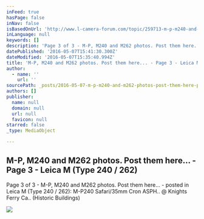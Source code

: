 ```yaml
---
inFeed: true
hasPage: false
inNav: false
isBasedOnUrl: 'http://www.l-camera-forum.com/topic/259713-m-p-m240-and-m262-photos-post-them-here/page-3#entry3040329'
inLanguage: null
keywords: []
description: 'Page 3 of 3 - M-P, M240 and M262 photos. Post them here... - posted in Leica M (Type 240 / 262): M-P240 Safari/35mm Cron ASPH.. @ Knights Ferry Ca.. (Historic Buildings)'
datePublished: '2016-05-07T15:41:30.300Z'
dateModified: '2016-05-07T15:35:40.994Z'
title: 'M-P, M240 and M262 photos. Post them here... - Page 3 - Leica M (Type 240 / 262)'
author:
  - name: ''
    url: ''
sourcePath: _posts/2016-05-07-m-p-m240-and-m262-photos-post-them-here-page-3-leic.md
authors: []
publisher:
  name: null
  domain: null
  url: null
  favicon: null
starred: false
_type: MediaObject

---
```

<article style=""><h1>M-P, M240 and M262 photos. Post them here... - Page 3 - Leica M (Type 240 / 262)</h1><p>Page 3 of 3 - M-P, M240 and M262 photos. Post them here... - posted in Leica M (Type 240 / 262): M-P240 Safari/35mm Cron ASPH.. @ Knights Ferry Ca.. (Historic Buildings)</p><img src="http://cdn.l-camera-forum.com/public/style_images/master/meta_image.png" /></article>